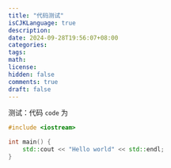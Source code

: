 ```yaml
---
title: "代码测试"
isCJKLanguage: true
description: 
date: 2024-09-28T19:56:07+08:00
categories:
tags:
math: 
license: 
hidden: false
comments: true
draft: false
---
```


测试：代码 `code` 为
```cpp
#include <iostream>

int main() {
    std::cout << "Hello world" << std::endl;
}
```